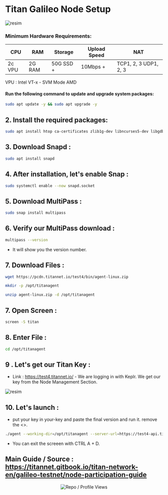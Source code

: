 # Titan Galileo Node Setup

![resim](https://github.com/user-attachments/assets/4c227290-b685-40f1-ae70-fe8524f85e3a)

### Minimum Hardware Requirements:

| CPU      | RAM     | Storage   | Upload Speed | NAT                |
|----------|---------|-----------|--------------|--------------------|
| 2c VPU   | 2G RAM  | 50G SSD + | 10Mbps +     | TCP1, 2, 3 UDP1, 2, 3 |

VPU : Intel VT-x - SVM Mode AMD


#### Run the following command to update and upgrade system packages:

```bash
sudo apt update -y && sudo apt upgrade -y
```
## 2. Install the required packages:

```bash
sudo apt install htop ca-certificates zlib1g-dev libncurses5-dev libgdbm-dev libnss3-dev tmux iptables curl nvme-cli git wget make jq libleveldb-dev build-essential pkg-config ncdu tar clang bsdmainutils lsb-release libssl-dev libreadline-dev libffi-dev jq gcc screen unzip lz4 -y
```

## 3. Download Snapd : 

```bash
sudo apt install snapd
```

## 4. After installation, let's enable Snap : 

```bash
sudo systemctl enable --now snapd.socket
```

## 5. Download MultiPass : 

```bash
sudo snap install multipass
```

## 6. Verify our MultiPass download : 

```bash
multipass --version
```

- It will show you the version number.

## 7. Download Files : 

```bash
wget https://pcdn.titannet.io/test4/bin/agent-linux.zip
```

```bash
mkdir -p /opt/titanagent
```

```bash
unzip agent-linux.zip -d /opt/titanagent
```

## 7. Open Screen : 

```bash
screen -S titan

```
## 8. Enter File : 

```bash
cd /opt/titanagent
```

## 9 . Let's get our Titan Key : 

- Link : https://test4.titannet.io/ - We are logging in with Keplr. We get our key from the Node Management Section.

![resim](https://github.com/user-attachments/assets/1e2864ef-ba38-43a1-800d-37093b3b5f73)

## 10. Let's launch : 

- put your key in your-key and paste the final version and run it. remove the <>.

```bash
./agent --working-dir=/opt/titanagent --server-url=https://test4-api.titannet.io --key=<your-key>
```

- You can exit the screeen with CTRL A + D.

## Main Guide / Source : https://titannet.gitbook.io/titan-network-en/galileo-testnet/node-participation-guide


<p align="center">
  <img src="https://komarev.com/ghpvc/?username=FurkanL0&style=flat-square&color=brightgreen&label=Profile+Views+/+Repo+Views+" alt="Repo / Profile Views" />
</p>
